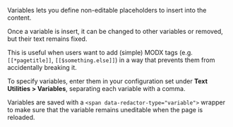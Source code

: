 Variables lets you define non-editable placeholders to insert into the content. 

Once a variable is insert, it can be changed to other variables or removed, but their text remains fixed.

This is useful when users want to add (simple) MODX tags (e.g. `[[*pagetitle]]`, `[[$something.else]]`) in a way that prevents them from accidentally breaking it.

To specify variables, enter them in your configuration set under **Text Utilities > Variables**, separating each variable with a comma.

Variables are saved with a `<span data-redactor-type="variable">` wrapper to make sure that the variable remains uneditable when the page is reloaded.